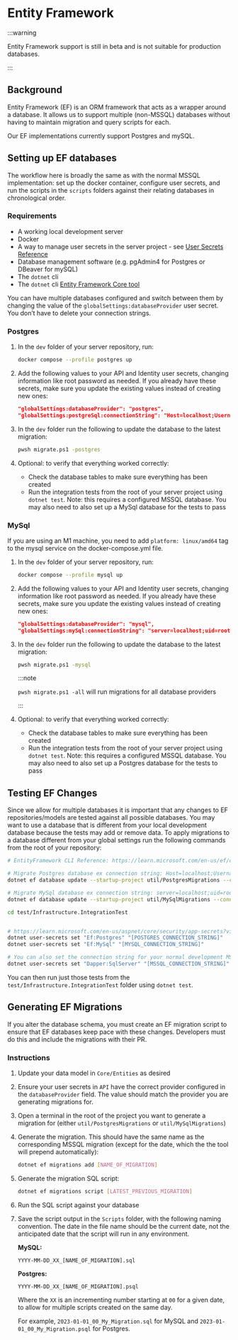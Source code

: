 # Entity Framework

:::warning

Entity Framework support is still in beta and is not suitable for production databases.

:::

## Background

Entity Framework (EF) is an ORM framework that acts as a wrapper around a database. It allows us to
support multiple (non-MSSQL) databases without having to maintain migration and query scripts for
each.

Our EF implementations currently support Postgres and mySQL.

## Setting up EF databases

The workflow here is broadly the same as with the normal MSSQL implementation: set up the docker
container, configure user secrets, and run the scripts in the `scripts` folders against their
relating databases in chronological order.

### Requirements

- A working local development server
- Docker
- A way to manage user secrets in the server project - see
  [User Secrets Reference](../user-secrets.md)
- Database management software (e.g. pgAdmin4 for Postgres or DBeaver for mySQL)
- The `dotnet` cli
- The `dotnet` cli [Entity Framework Core tool](https://docs.microsoft.com/en-us/ef/core/cli/dotnet)

You can have multiple databases configured and switch between them by changing the value of the
`globalSettings:databaseProvider` user secret. You don’t have to delete your connection strings.

### Postgres

1.  In the `dev` folder of your server repository, run:

    ```bash
    docker compose --profile postgres up
    ```

2.  Add the following values to your API and Identity user secrets, changing information like root
    password as needed. If you already have these secrets, make sure you update the existing values
    instead of creating new ones:

    ```json
    "globalSettings:databaseProvider": "postgres",
    "globalSettings:postgreSql:connectionString": "Host=localhost;Username=postgres;Password=example;Database=vault_dev;Include Error Detail=true",
    ```

3.  In the `dev` folder run the following to update the database to the latest migration:

    ```bash
    pwsh migrate.ps1 -postgres
    ```

4.  Optional: to verify that everything worked correctly:

    - Check the database tables to make sure everything has been created
    - Run the integration tests from the root of your server project using `dotnet test`. Note: this
      requires a configured MSSQL database. You may also need to also set up a MySql database for
      the tests to pass

### MySql

If you are using an M1 machine, you need to add `platform: linux/amd64` tag to the mysql service on
the docker-compose.yml file.

1.  In the `dev` folder of your server repository, run:

    ```bash
    docker compose --profile mysql up
    ```

2.  Add the following values to your API and Identity user secrets, changing information like root
    password as needed. If you already have these secrets, make sure you update the existing values
    instead of creating new ones:

    ```json
    "globalSettings:databaseProvider": "mysql",
    "globalSettings:mySql:connectionString": "server=localhost;uid=root;pwd=example;database=vault_dev",
    ```

3.  In the `dev` folder run the following to update the database to the latest migration:

    ```bash
    pwsh migrate.ps1 -mysql
    ```

    :::note

    `pwsh migrate.ps1 -all` will run migrations for all database providers

    :::

4.  Optional: to verify that everything worked correctly:

    - Check the database tables to make sure everything has been created
    - Run the integration tests from the root of your server project using `dotnet test`. Note: this
      requires a configured MSSQL database. You may also need to also set up a Postgres database for
      the tests to pass

## Testing EF Changes

Since we allow for multiple databases it is important that any changes to EF repositories/models are
tested against all possible databases. You may want to use a database that is different from your
local development database because the tests may add or remove data. To apply migrations to a
database different from your global settings run the following commands from the root of your
repository:

```bash
# EntityFramework CLI Reference: https://learn.microsoft.com/en-us/ef/core/cli/dotnet

# Migrate Postgres database ex connection string: Host=localhost;Username=postgres;Password=SET_A_PASSWORD_HERE_123;Database=vault_dev_test
dotnet ef database update --startup-project util/PostgresMigrations --connection "[POSTGRES_CONNECTION_STRING]"

# Migrate MySql database ex connection string: server=localhost;uid=root;pwd=SET_A_PASSWORD_HERE_123;database=vault_dev_test
dotnet ef database update --startup-project util/MySqlMigrations --connection "[MYSQL_CONNECTION_STRING]"

cd test/Infrastructure.IntegrationTest


# https://learn.microsoft.com/en-us/aspnet/core/security/app-secrets?view=aspnetcore-6.0&tabs=windows#secret-manager
dotnet user-secrets set "Ef:Postgres" "[POSTGRES_CONNECTION_STRING]"
dotnet user-secrets set "Ef:MySql" "[MYSQL_CONNECTION_STRING]"

# You can also set the connection string for your normal development MS SQL database like below
dotnet user-secrets set "Dapper:SqlServer" "[MSSQL_CONNECTION_STRING]"
```

You can then run just those tests from the `test/Infrastructure.IntegrationTest` folder using
`dotnet test`.

## Generating EF Migrations

If you alter the database schema, you must create an EF migration script to ensure that EF databases
keep pace with these changes. Developers must do this and include the migrations with their PR.

### Instructions

1.  Update your data model in `Core/Entities` as desired
2.  Ensure your user secrets in `API` have the correct provider configured in the `databaseProvider`
    field. The value should match the provider you are generating migrations for.
3.  Open a terminal in the root of the project you want to generate a migration for (either
    `util/PostgresMigrations` or `util/MySqlMigrations`)
4.  Generate the migration. This should have the same name as the corresponding MSSQL migration
    (except for the date, which the the tool will prepend automatically):

    ```bash
    dotnet ef migrations add [NAME_OF_MIGRATION]
    ```

5.  Generate the migration SQL script:

    ```bash
    dotnet ef migrations script [LATEST_PREVIOUS_MIGRATION]
    ```

6.  Run the SQL script against your database

7.  Save the script output in the `Scripts` folder, with the following naming convention. The date
    in the file name should be the current date, not the anticipated date that the script will run
    in any environment.

    **MySQL:**

    ```
    YYYY-MM-DD_XX_[NAME_OF_MIGRATION].sql
    ```

    **Postgres:**

    ```
    YYYY-MM-DD_XX_[NAME_OF_MIGRATION].psql
    ```

    Where the `XX` is an incrementing number starting at `00` for a given date, to allow for
    multiple scripts created on the same day.

    For example, `2023-01-01_00_My_Migration.sql` for MySQL and `2023-01-01_00_My_Migration.psql`
    for Postgres.
